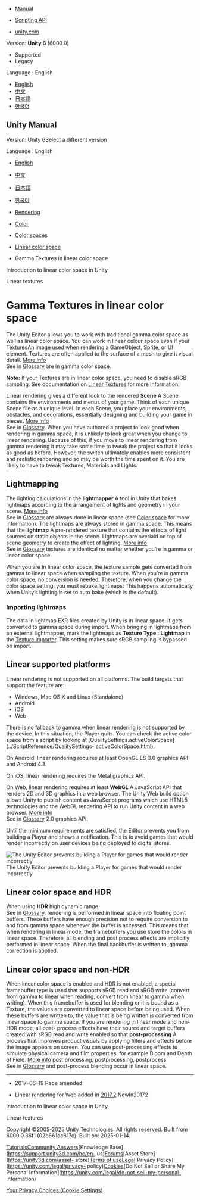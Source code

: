 [](https://docs.unity3d.com)

  * [Manual](../Manual/index.html)
  * [Scripting API](../ScriptReference/index.html)

  * [unity.com](https://unity.com/)

Version: **Unity 6** (6000.0)

  * Supported
  * Legacy

Language : English

  * [English](/Manual/gamma-textures-linear-color-space.html)
  * [中文](/cn/current/Manual/gamma-textures-linear-color-space.html)
  * [日本語](/ja/current/Manual/gamma-textures-linear-color-space.html)
  * [한국어](/kr/current/Manual/gamma-textures-linear-color-space.html)

[](https://docs.unity3d.com)

## Unity Manual

Version: Unity 6Select a different version

Language : English

  * [English](/Manual/gamma-textures-linear-color-space.html)
  * [中文](/cn/current/Manual/gamma-textures-linear-color-space.html)
  * [日本語](/ja/current/Manual/gamma-textures-linear-color-space.html)
  * [한국어](/kr/current/Manual/gamma-textures-linear-color-space.html)

  * [Rendering](rendering-and-post-processing.html)
  * [Color](graphics-color.html)
  * [Color spaces](color-spaces-landing.html)
  * [Linear color space](linear-color-space-landing.html)
  * Gamma Textures in linear color space

[](linear-color-space.html)

Introduction to linear color space in Unity

[](linear-textures.html)

Linear textures

# Gamma Textures in linear color space

The Unity Editor allows you to work with traditional gamma color space as well
as linear color space. You can work in linear colour space even if your
[Textures](Textures.html)An image used when rendering a GameObject, Sprite, or
UI element. Textures are often applied to the surface of a mesh to give it
visual detail. [More info](class-TextureImporter.html)  
See in [Glossary](Glossary.html#texture) are in gamma color space.

**Note:** If your Textures are in linear color space, you need to disable sRGB
sampling. See documentation on [Linear Textures](linear-textures.html) for
more information.

Linear rendering gives a different look to the rendered **Scene** A Scene
contains the environments and menus of your game. Think of each unique Scene
file as a unique level. In each Scene, you place your environments, obstacles,
and decorations, essentially designing and building your game in pieces. [More
info](CreatingScenes.html)  
See in [Glossary](Glossary.html#Scene). When you have authored a project to
look good when rendering in gamma space, it is unlikely to look great when you
change to linear rendering. Because of this, if you move to linear rendering
from gamma rendering it may take some time to tweak the project so that it
looks as good as before. However, the switch ultimately enables more
consistent and realistic rendering and so may be worth the time spent on it.
You are likely to have to tweak Textures, Materials and Lights.

## Lightmapping

The lighting calculations in the **lightmapper** A tool in Unity that bakes
lightmaps according to the arrangement of lights and geometry in your scene.
[More info](Lightmapping.html)  
See in [Glossary](Glossary.html#Lightmapper) are always done in linear space
(see [Color space](color-spaces-landing.html) for more information). The
lightmaps are always stored in gamma space. This means that the **lightmap** A
pre-rendered texture that contains the effects of light sources on static
objects in the scene. Lightmaps are overlaid on top of scene geometry to
create the effect of lighting. [More info](Lightmapping.html)  
See in [Glossary](Glossary.html#Lightmap) textures are identical no matter
whether you’re in gamma or linear color space.

When you are in linear color space, the texture sample gets converted from
gamma to linear space when sampling the texture. When you’re in gamma color
space, no conversion is needed. Therefore, when you change the color space
setting, you must rebake lightmaps: This happens automatically when Unity’s
lighting is set to auto bake (which is the default).

### Importing lightmaps

The data in lightmap EXR files created by Unity is in linear space. It gets
converted to gamma space during import. When bringing in lightmaps from an
external lightmapper, mark the lightmaps as **Texture Type** : **Lightmap** in
the [Texture Importer](class-TextureImporter.html). This setting makes sure
sRGB sampling is bypassed on import.

## Linear supported platforms

Linear rendering is not supported on all platforms. The build targets that
support the feature are:

  * Windows, Mac OS X and Linux (Standalone)
  * Android
  * iOS
  * Web

There is no fallback to gamma when linear rendering is not supported by the
device. In this situation, the Player quits. You can check the active color
space from a script by looking at
[QualitySettings.activeColorSpace](../ScriptReference/QualitySettings-
activeColorSpace.html).

On Android, linear rendering requires at least OpenGL ES 3.0 graphics API and
Android 4.3.

On iOS, linear rendering requires the Metal graphics API.

On Web, linear rendering requires at least **WebGL** A JavaScript API that
renders 2D and 3D graphics in a web browser. The Unity Web build option allows
Unity to publish content as JavaScript programs which use HTML5 technologies
and the WebGL rendering API to run Unity content in a web browser. [More
info](webgl.html)  
See in [Glossary](Glossary.html#WebGL) 2.0 graphics API.

Until the minimum requirements are satisfied, the Editor prevents you from
building a Player and shows a notification. This is to avoid games that would
render incorrectly on user devices being deployed to digital stores.

![The Unity Editor prevents building a Player for games that would render
incorrectly](../uploads/Main/LinearRendering-UnityIncorrectRendering.png) The
Unity Editor prevents building a Player for games that would render
incorrectly

## Linear color space and HDR

When using **HDR** high dynamic range  
See in [Glossary](Glossary.html#HDR), rendering is performed in linear space
into floating point buffers. These buffers have enough precision not to
require conversion to and from gamma space whenever the buffer is accessed.
This means that when rendering in linear mode, the framebuffers you use store
the colors in linear space. Therefore, all blending and post process effects
are implicitly performed in linear space. When the final backbuffer is written
to, gamma correction is applied.

## Linear color space and non-HDR

When linear color space is enabled and HDR is not enabled, a special
framebuffer type is used that supports sRGB read and sRGB write (convert from
gamma to linear when reading, convert from linear to gamma when writing). When
this framebuffer is used for blending or it is bound as a Texture, the values
are converted to linear space before being used. When these buffers are
written to, the value that is being written is converted from linear space to
gamma space. If you are rendering in linear mode and non-HDR mode, all post-
process effects have their source and target buffers created with sRGB read
and write enabled so that **post-processing** A process that improves product
visuals by applying filters and effects before the image appears on screen.
You can use post-processing effects to simulate physical camera and film
properties, for example Bloom and Depth of Field. [More
info](PostProcessingOverview.html) post processing, postprocessing,
postprocess  
See in [Glossary](Glossary.html#post-processing) and post-process blending
occur in linear space.

* * *

  * 2017–06–19 Page amended 

  * Linear rendering for Web added in [2017.2](https://docs.unity3d.com/2017.2/Documentation/Manual/30_search.html?q=newin20172) NewIn20172

[](linear-color-space.html)

Introduction to linear color space in Unity

[](linear-textures.html)

Linear textures

Copyright ©2005-2025 Unity Technologies. All rights reserved. Built from
6000.0.36f1 (02b661dc617c). Built on: 2025-01-14.

[Tutorials](https://learn.unity.com/)[Community
Answers](https://answers.unity3d.com)[Knowledge
Base](https://support.unity3d.com/hc/en-
us)[Forums](https://forum.unity3d.com)[Asset Store](https://unity3d.com/asset-
store)[Terms of
use](https://docs.unity3d.com/Manual/TermsOfUse.html)[Legal](https://unity.com/legal)[Privacy
Policy](https://unity.com/legal/privacy-
policy)[Cookies](https://unity.com/legal/cookie-policy)[Do Not Sell or Share
My Personal Information](https://unity.com/legal/do-not-sell-my-personal-
information)

[Your Privacy Choices (Cookie Settings)](javascript:void\(0\);)

